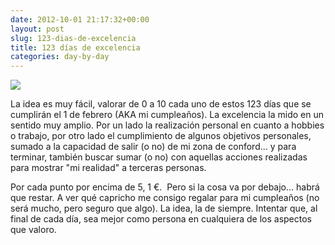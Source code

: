 ```yaml
---
date: 2012-10-01 21:17:32+00:00
layout: post
slug: 123-dias-de-excelencia
title: 123 días de excelencia
categories: day-by-day
---
```


[![](http://blog.migueljulian.com/wp-content/uploads/123-dias-excelencia.jpg)](http://blog.migueljulian.com/2012/10/123-dias-de-excelencia/123-dias-excelencia/)

La idea es muy fácil, valorar de 0 a 10 cada uno de estos 123 días que se cumplirán el 1 de febrero (AKA mi cumpleaños). La excelencia la mido en un sentido muy amplio. Por un lado la realización personal en cuanto a hobbies o trabajo, por otro lado el cumplimiento de algunos objetivos personales, sumado a la capacidad de salir (o no) de mi zona de conford... y para terminar, también buscar sumar (o no) con aquellas acciones realizadas para mostrar "mi realidad" a terceras personas.

Por cada punto por encima de 5, 1 €.  Pero si la cosa va por debajo... habrá que restar. A ver qué capricho me consigo regalar para mi cumpleaños (no será mucho, pero seguro que algo). La idea, la de siempre. Intentar que, al final de cada día, sea mejor como persona en cualquiera de los aspectos que valoro.




